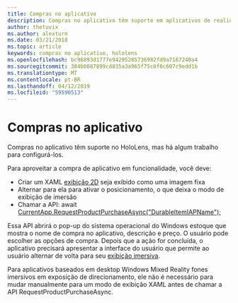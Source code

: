```yaml
---
title: Compras no aplicativo
description: Compras no aplicativo têm suporte em aplicativos de realidade misturada, mas há algum trabalho para configurá-los.
author: thetuvix
ms.author: alexturn
ms.date: 03/21/2018
ms.topic: article
keywords: compras no aplicativo, hololens
ms.openlocfilehash: bc96893d1777e94295285736982fd9a7167240a4
ms.sourcegitcommit: 384b0087899cd835a3a965f75c6f6c607c9edd1b
ms.translationtype: MT
ms.contentlocale: pt-BR
ms.lasthandoff: 04/12/2019
ms.locfileid: "59590513"
---
```

# <a name="in-app-purchases"></a>Compras no aplicativo

Compras no aplicativo têm suporte no HoloLens, mas há algum trabalho para configurá-los.

Para aproveitar a compra de aplicativo em funcionalidade, você deve:
* Criar um XAML [exibição 2D](app-views.md) seja exibido como uma imagem fixa
* Alternar para ela para ativar o posicionamento, o que deixa o modo de exibição de imersão
* Chamar a API: await [CurrentApp.RequestProductPurchaseAsync("DurableItemIAPName");](https://docs.microsoft.com/uwp/api/windows.applicationmodel.store.currentapp#Windows_ApplicationModel_Store_CurrentApp_RequestProductPurchaseAsync_System_String_)

Essa API abrirá o pop-up do sistema operacional do Windows estoque que mostra o nome de compra no aplicativo, descrição e preço. O usuário pode escolher as opções de compra. Depois que a ação for concluída, o aplicativo precisará apresentar a interface do usuário que permite ao usuário alternar de volta para seu [exibição imersiva](app-views.md).

Para aplicativos baseados em desktop Windows Mixed Reality fones imersivos em exposição de direcionamento, ele não é necessário para mudar manualmente para um modo de exibição XAML antes de chamar a API RequestProductPurchaseAsync.
